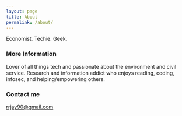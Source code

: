 ```yaml
---
layout: page
title: About
permalink: /about/
---
```


Economist. Techie. Geek.  

### More Information

Lover of all things tech and passionate about the environment and civil service.  Research and information addict who enjoys reading, coding, infosec, and helping/empowering others.   

### Contact me

[rrjay90@gmail.com](rrjay90@gmail.com)
